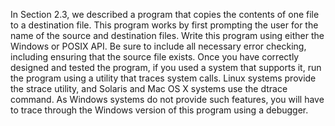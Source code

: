 In Section 2.3, we described a program that copies the contents of one file
to a destination file. This program works by first prompting the user for
the name of the source and destination files. Write this program using
either the Windows or POSIX API. Be sure to include all necessary error
checking, including ensuring that the source file exists.
Once you have correctly designed and tested the program, if you
used a system that supports it, run the program using a utility that traces
system calls. Linux systems provide the strace utility, and Solaris and
Mac OS X systems use the dtrace command. As Windows systems do
not provide such features, you will have to trace through the Windows
version of this program using a debugger.
